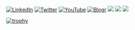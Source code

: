 
<p>
  <a href="https://www.linkedin.com/in/haruto-tokuyama-72b002225/"><img src="https://img.shields.io/badge/LinkedIn--_.svg?style=social&logo=linkedin" alt="LinkedIn"></a>
  <a href="https://twitter.com/haruto869217"><img src="https://img.shields.io/badge/Twitter--_.svg?style=social&logo=twitter" alt="Twitter"></a>
  <a href="https://www.youtube.com/channel/UCPERZaq8WqB_yIoUy9sse1g"><img src="https://img.shields.io/badge/YouTube--_.svg?style=social&logo=youtube" alt="YouTube"></a>
  <a href="https://haru.haru869217.com/"><img src="https://img.shields.io/badge/blog--_.svg?style=social&logo=blogger" alt="Blogr"></a>
  <a href="#"><img src="https://img.shields.io/badge/C%2B%2B-lover-pink?logo=C%2B%2B"></a>
  <a href="#"><img src="https://img.shields.io/badge/Go-night-skyblue?logo=go"></a>
  <a href="#"><img src="https://img.shields.io/badge/Rust-shark-yellow?logo=Rust"></a>
</p>

<!-- I'm studying game-related topics in python/go and c++ on a daily basis. -->


[![trophy](https://github-profile-trophy.vercel.app/?username=ryo-ma&theme=onedark)](https://github.com/Hayatto9217/github-profile-trophy)
